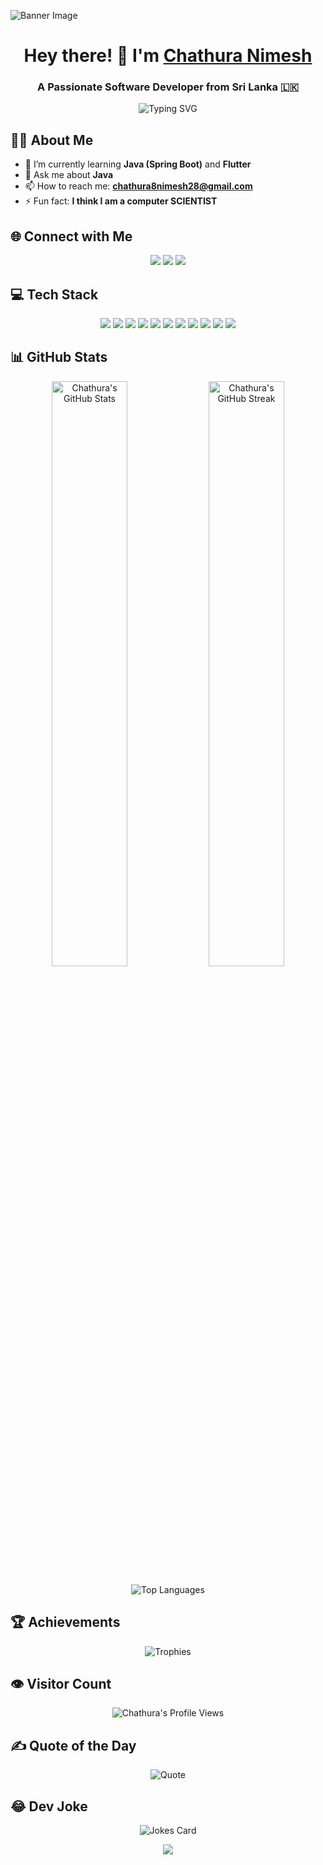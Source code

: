 <!-- Banner -->
![Banner Image]([https://user-images.githubusercontent.com/109351602/202650321-7f4da361-f98f-4345-8df4-adf352a11322.gif](https://www.google.com/url?sa=i&url=https%3A%2F%2Fabimation.com%2Fgifs&psig=AOvVaw1X0g0X9wSeMMQ9mvuP63RF&ust=1728014355962000&source=images&cd=vfe&opi=89978449&ved=0CBMQjRxqFwoTCJj5pv-o8YgDFQAAAAAdAAAAABAS))

<!-- Header -->
<h1 align="center">Hey there! 👋 I'm <a href="https://github.com/chathura500" target="_blank">Chathura Nimesh</a></h1>
<h3 align="center">A Passionate Software Developer from Sri Lanka 🇱🇰</h3>

<!-- Animated SVG -->
<p align="center">
  <img src="https://readme-typing-svg.herokuapp.com?font=Fira+Code&size=24&duration=4000&pause=500&color=36BCF7&center=true&vCenter=true&width=435&lines=Full+Stack+Developer;Java+Enthusiast;Flutter+Learner;Always+Learning+New+Things" alt="Typing SVG" />
</p>

<!-- About Me -->
## 🙋‍♂️ About Me

- 🌱 I’m currently learning **Java (Spring Boot)** and **Flutter**
- 💬 Ask me about **Java**
- 📫 How to reach me: **chathura8nimesh28@gmail.com**
- ⚡ Fun fact: **I think I am a computer SCIENTIST**

<!-- Social Media -->
## 🌐 Connect with Me

<p align="center">
  <a href="mailto:chathura8nimesh28@gmail.com"><img src="https://img.shields.io/badge/Email-D14836?style=for-the-badge&logo=gmail&logoColor=white"/></a>
  <a href="https://linkedin.com/in/chathuranimesh28" target="_blank"><img src="https://img.shields.io/badge/LinkedIn-0A66C2?style=for-the-badge&logo=linkedin&logoColor=white"/></a>
  <a href="https://github.com/chathura500" target="_blank"><img src="https://img.shields.io/badge/GitHub-171515?style=for-the-badge&logo=github&logoColor=white"/></a>
</p>

<!-- Tech Stack -->
## 💻 Tech Stack

<p align="center">
  <img src="https://img.shields.io/badge/Java-ED8B00?style=for-the-badge&logo=java&logoColor=white" />
  <img src="https://img.shields.io/badge/Spring%20Boot-6DB33F?style=for-the-badge&logo=spring&logoColor=white" />
  <img src="https://img.shields.io/badge/Flutter-02569B?style=for-the-badge&logo=flutter&logoColor=white" />
  <img src="https://img.shields.io/badge/Dart-0175C2?style=for-the-badge&logo=dart&logoColor=white" />
  <img src="https://img.shields.io/badge/Kotlin-0095D5?style=for-the-badge&logo=kotlin&logoColor=white" />
  <img src="https://img.shields.io/badge/Python-3776AB?style=for-the-badge&logo=python&logoColor=white" />
  <img src="https://img.shields.io/badge/MySQL-4479A1?style=for-the-badge&logo=mysql&logoColor=white" />
  <img src="https://img.shields.io/badge/Git-F05032?style=for-the-badge&logo=git&logoColor=white" />
  <img src="https://img.shields.io/badge/HTML5-E34F26?style=for-the-badge&logo=html5&logoColor=white" />
  <img src="https://img.shields.io/badge/CSS3-1572B6?style=for-the-badge&logo=css3&logoColor=white" />
  <img src="https://img.shields.io/badge/JavaScript-F7DF1E?style=for-the-badge&logo=javascript&logoColor=black" />
</p>

<!-- GitHub Stats -->
## 📊 GitHub Stats

<div align="center">
  <img src="https://github-readme-stats.vercel.app/api?username=chathura500&show_icons=true&theme=vue-dark&hide_border=true" alt="Chathura's GitHub Stats" width="49%" />
  <img src="https://github-readme-streak-stats.herokuapp.com/?user=chathura500&theme=vue-dark&hide_border=true" alt="Chathura's GitHub Streak" width="49%" />
</div>

<!-- Top Languages -->
<p align="center">
  <img src="https://github-readme-stats.vercel.app/api/top-langs/?username=chathura500&layout=compact&theme=vue-dark&hide_border=true" alt="Top Languages" />
</p>

<!-- GitHub Trophies -->
## 🏆 Achievements

<p align="center">
  <img src="https://github-profile-trophy.vercel.app/?username=chathura500&theme=onedark&no-frame=true&margin-w=15&margin-h=15" alt="Trophies" />
</p>

<!-- Visitor Count -->
## 👁️ Visitor Count

<p align="center">
  <img src="https://profile-counter.glitch.me/{chathura500}/count.svg" alt="Chathura's Profile Views" />
</p>

<!-- Quote -->
## ✍️ Quote of the Day

<p align="center">
  <img src="https://quotes-github-readme.vercel.app/api?type=horizontal&theme=vue-dark" alt="Quote">
</p>

<!-- Random Dev Joke -->
## 😂 Dev Joke

<p align="center">
  <img src="https://readme-jokes.vercel.app/api?theme=vue-dark" alt="Jokes Card" />
</p>

<!-- Footer -->
<p align="center">
  <img src="https://capsule-render.vercel.app/api?type=shark&color=gradient&height=100&section=footer"/>
</p>
